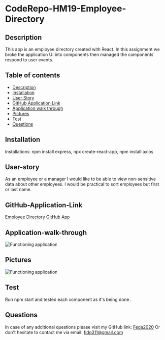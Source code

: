 # CodeRepo-HM19-Employee-Directory

## Description

 This app is an employee directory created with React. In this assignment we broke the application UI into components then managed the components' respond to user events.

## Table of contents

* [Description](#Description)
* [Installation](#Installation)
* [User Story](#User-story)
* [GitHub Application Link](#GitHub-Application-Link)
* [Application walk through](#Application-walk-through)
* [Pictures](#Pictures)
* [Test](#Test)
* [Questions](#Questions)

## Installation

  Installations: npm install express, npx create-react-app, npm install axios. 

## User-story

As an employee or a manager I would like to be able to view non-sensitive data about other employees. I would be practical to sort employees but first or last name.

## GitHub-Application-Link

[Employee Directory GitHub App](https://feda2020.github.io/CodeRepo-HM19-Employee-Directory/)

## Application-walk-through

![Functioning application](employee/build/employeeDirectory.gif)

 ## Pictures

![Functioning application](employee/build/employeeDirectory2.PNG)

## Test

Run npm start and tested each component as it's being done .

## Questions
In case of any additional questions please visit my GitHub link: [Feda2020](https://github.com/Feda2020) 
Or don't hesitate to contact me via email: fido311@gmail.com
    